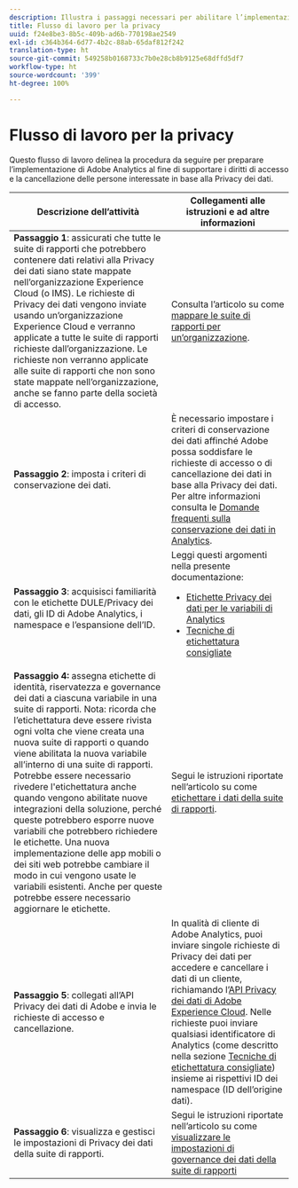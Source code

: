 ```yaml
---
description: Illustra i passaggi necessari per abilitare l’implementazione di Adobe Analytics per supportare l’accesso ai dati personali e i diritti di eliminazione degli interessati.
title: Flusso di lavoro per la privacy
uuid: f24e8be3-8b5c-409b-ad6b-770198ae2549
exl-id: c364b364-6d77-4b2c-88ab-65daf812f242
translation-type: ht
source-git-commit: 549258b0168733c7b0e28cb8b9125e68dffd5df7
workflow-type: ht
source-wordcount: '399'
ht-degree: 100%

---
```


# Flusso di lavoro per la privacy

Questo flusso di lavoro delinea la procedura da seguire per preparare l’implementazione di Adobe Analytics al fine di supportare i diritti di accesso e la cancellazione delle persone interessate in base alla Privacy dei dati.

| Descrizione dell’attività | Collegamenti alle istruzioni e ad altre informazioni |
|--- |--- |
| **Passaggio 1**: assicurati che tutte le suite di rapporti che potrebbero contenere dati relativi alla Privacy dei dati siano state mappate nell’organizzazione Experience Cloud (o IMS).  Le richieste di Privacy dei dati vengono inviate usando un’organizzazione Experience Cloud e verranno applicate a tutte le suite di rapporti richieste dall’organizzazione. Le richieste non verranno applicate alle suite di rapporti che non sono state mappate nell’organizzazione, anche se fanno parte della società di accesso. | Consulta l’articolo su come [mappare le suite di rapporti per un’organizzazione](https://docs.adobe.com/content/help/it-IT/core-services/interface/about-core-services/report-suite-mapping.html). |
| **Passaggio 2**: imposta i criteri di conservazione dei dati. | È necessario impostare i criteri di conservazione dei dati affinché Adobe possa soddisfare le richieste di accesso o di cancellazione dei dati in base alla Privacy dei dati.  Per altre informazioni consulta le [Domande frequenti sulla conservazione dei dati in Analytics](/help/technotes/data-retention.md). |
| **Passaggio 3**: acquisisci familiarità con le etichette DULE/Privacy dei dati, gli ID di Adobe Analytics, i namespace e l’espansione dell’ID. | Leggi questi argomenti nella presente documentazione:<ul><li>[Etichette Privacy dei dati per le variabili di Analytics](/help/admin/c-data-governance/gdpr-labels.md)</li><li>[Tecniche di etichettatura consigliate](/help/admin/c-data-governance/gdpr-analytics-ids.md)</li></ul> |
| **Passaggio 4:** assegna etichette di identità, riservatezza e governance dei dati a ciascuna variabile in una suite di rapporti.  Nota: ricorda che l’etichettatura deve essere rivista ogni volta che viene creata una nuova suite di rapporti o quando viene abilitata la nuova variabile all’interno di una suite di rapporti. Potrebbe essere necessario rivedere l&#39;etichettatura anche quando vengono abilitate nuove integrazioni della soluzione, perché queste potrebbero esporre nuove variabili che potrebbero richiedere le etichette. Una nuova implementazione delle app mobili o dei siti web potrebbe cambiare il modo in cui vengono usate le variabili esistenti. Anche per queste potrebbe essere necessario aggiornare le etichette. | Segui le istruzioni riportate nell’articolo su come [etichettare i dati della suite di rapporti](/help/admin/c-data-governance/gdpr-setup-reportsuite.md). |
| **Passaggio 5**: collegati all’API Privacy dei dati di Adobe e invia le richieste di accesso e cancellazione. | In qualità di cliente di Adobe Analytics, puoi inviare singole richieste di Privacy dei dati per accedere e cancellare i dati di un cliente, richiamando l’[API Privacy dei dati di Adobe Experience Cloud](https://www.adobe.io/apis/experienceplatform/gdpr.html). Nelle richieste puoi inviare qualsiasi identificatore di Analytics (come descritto nella sezione [Tecniche di etichettatura consigliate](/help/admin/c-data-governance/gdpr-analytics-ids.md)) insieme ai rispettivi ID dei namespace (ID dell’origine dati). |
| **Passaggio 6**: visualizza e gestisci le impostazioni di Privacy dei dati della suite di rapporti. | Segui le istruzioni riportate nell’articolo su come [visualizzare le impostazioni di governance dei dati della suite di rapporti](/help/admin/c-data-governance/gdpr-view-settings.md) |
